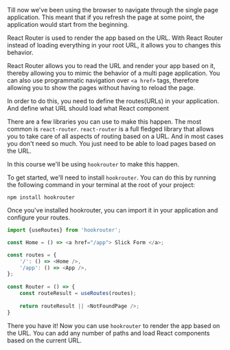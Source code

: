 Till now we've been using the browser to navigate through the single page application. This meant that if you refresh the page at some point, the application would start from the beginning.

React Router is used to render the app based on the URL. With React Router instead of loading everything in your root URL, it allows you to changes this behavior.

React Router allows you to read the URL and render your app based on it, thereby allowing you to mimic the behavior of a multi page application. You can also use programmatic navigation over `<a href>` tags, therefore allowing you to show the pages without having to reload the page.

In order to do this, you need to define the routes(URLs) in your application. And define what URL should load what React component

There are a few libraries you can use to make this happen. The most common is `react-router`. `react-router` is a full fledged library that allows you to take care of all aspects of routing based on a URL. And in most cases you don't need so much. You just need to be able to load pages based on the URL.

In this course we'll be using `hookrouter` to make this happen.

To get started, we'll need to install `hookrouter`. You can do this by running the following command in your terminal at the root of your project:

```
npm install hookrouter
```

Once you've installed hookrouter, you can import it in your application and configure your routes.

```js
import {useRoutes} from 'hookrouter';

const Home = () => <a href="/app"> Slick Form </a>;

const routes = {
    '/': () => <Home />,
    '/app': () => <App />,
};
	
const Router = () => {
    const routeResult = useRoutes(routes);
    
    return routeResult || <NotFoundPage />;
}
```

There you have it! Now you can use `hookrouter` to render the app based on the URL. You can add any number of paths and load React components based on the current URL.